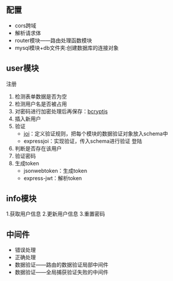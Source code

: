 ## 配置
- cors跨域
- 解析请求体
- router模块——路由处理函数模块
- mysql模块+db文件夹:创建数据库的连接对象

## user模块
注册
1. 检测表单数据是否为空
2. 检测用户名是否被占用
3. 对密码进行加密处理后再保存：[bcryptjs](https://www.npmjs.com/package/bcryptjs) 
4. 插入新用户
5. 验证
    - [joi](https://joi.dev/api/?v=17.6.0)：定义验证规则，把每个模块的数据验证对象放入schema中
    - expressjoi：实现验证，传入schema进行验证
登陆
1. 判断是否存在该用户
2. 验证密码
3. 生成token
    - jsonwebtoken：生成token
    - express-jwt：解析token

## info模块
1.获取用户信息
2.更新用户信息
3.重置密码
 
## 中间件
- 错误处理
- 正确处理
- 数据验证——路由的数据验证局部中间件
- 数据验证——全局捕获验证失败的中间件
